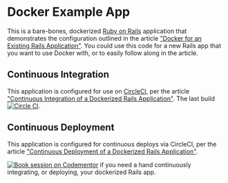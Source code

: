 # Docker Example App

This is a bare-bones, dockerized [Ruby on Rails](http://rubyonrails.org) application that demonstrates the configuration  outlined in the article ["Docker for an Existing Rails Application"](http://chrisstump.online/2016/02/20/docker-existing-rails-application/). You could use this code for a new Rails app that you want to use Docker with, or to easily follow along in the article. 

## Continuous Integration

This application is configured for use on [CircleCI](http://circleci.com), per the article ["Continuous Integration of a Dockerized Rails Application"](http://chrisstump.online/2016/03/03/continuous-integration-docker-rails). The last build [![Circle CI](https://circleci.com/gh/cstump/docker_example/tree/circleci_example.svg?style=svg)](https://circleci.com/gh/cstump/docker_example/tree/circleci_example).

## Continuous Deployment

This application is configured for continuous deploys via CircleCI, per the article ["Continuous Deployment of a Dockerized Rails Application"](http://chrisstump.online/2016/03/17/continuous-deployment-docker-rails).


[![Book session on Codementor](https://cdn.codementor.io/badges/book_session_github.svg)](https://www.codementor.io/cstump?utm_source=github&utm_medium=button&utm_term=cstump&utm_campaign=github) if you need a hand continuously integrating, or deploying, your dockerized Rails app.
